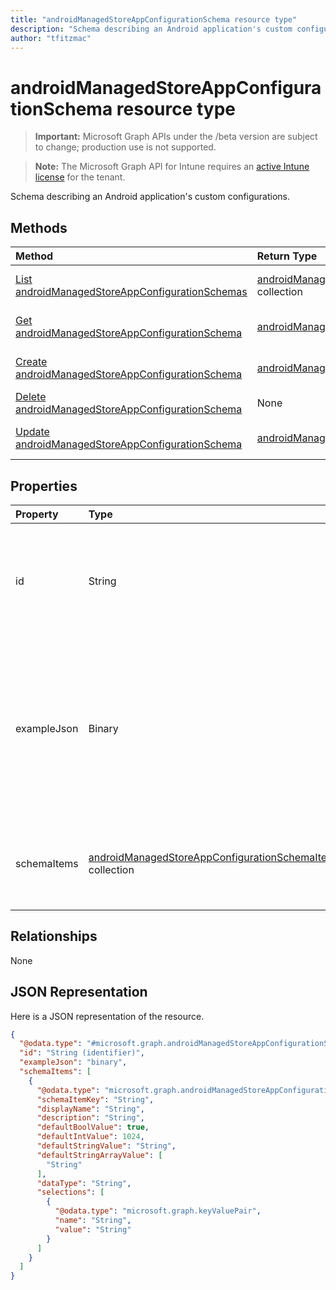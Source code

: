 ```yaml
---
title: "androidManagedStoreAppConfigurationSchema resource type"
description: "Schema describing an Android application's custom configurations."
author: "tfitzmac"
---
```


# androidManagedStoreAppConfigurationSchema resource type

> **Important:** Microsoft Graph APIs under the /beta version are subject to change; production use is not supported.

> **Note:** The Microsoft Graph API for Intune requires an [active Intune license](https://go.microsoft.com/fwlink/?linkid=839381) for the tenant.

Schema describing an Android application's custom configurations.

## Methods
|Method|Return Type|Description|
|:---|:---|:---|
|[List androidManagedStoreAppConfigurationSchemas](../api/intune-androidforwork-androidmanagedstoreappconfigurationschema-list.md)|[androidManagedStoreAppConfigurationSchema](../resources/intune-androidforwork-androidmanagedstoreappconfigurationschema.md) collection|List properties and relationships of the [androidManagedStoreAppConfigurationSchema](../resources/intune-androidforwork-androidmanagedstoreappconfigurationschema.md) objects.|
|[Get androidManagedStoreAppConfigurationSchema](../api/intune-androidforwork-androidmanagedstoreappconfigurationschema-get.md)|[androidManagedStoreAppConfigurationSchema](../resources/intune-androidforwork-androidmanagedstoreappconfigurationschema.md)|Read properties and relationships of the [androidManagedStoreAppConfigurationSchema](../resources/intune-androidforwork-androidmanagedstoreappconfigurationschema.md) object.|
|[Create androidManagedStoreAppConfigurationSchema](../api/intune-androidforwork-androidmanagedstoreappconfigurationschema-create.md)|[androidManagedStoreAppConfigurationSchema](../resources/intune-androidforwork-androidmanagedstoreappconfigurationschema.md)|Create a new [androidManagedStoreAppConfigurationSchema](../resources/intune-androidforwork-androidmanagedstoreappconfigurationschema.md) object.|
|[Delete androidManagedStoreAppConfigurationSchema](../api/intune-androidforwork-androidmanagedstoreappconfigurationschema-delete.md)|None|Deletes a [androidManagedStoreAppConfigurationSchema](../resources/intune-androidforwork-androidmanagedstoreappconfigurationschema.md).|
|[Update androidManagedStoreAppConfigurationSchema](../api/intune-androidforwork-androidmanagedstoreappconfigurationschema-update.md)|[androidManagedStoreAppConfigurationSchema](../resources/intune-androidforwork-androidmanagedstoreappconfigurationschema.md)|Update the properties of a [androidManagedStoreAppConfigurationSchema](../resources/intune-androidforwork-androidmanagedstoreappconfigurationschema.md) object.|

## Properties
|Property|Type|Description|
|:---|:---|:---|
|id|String|Key of the entity the Android package name for the application the schema corresponds to|
|exampleJson|Binary|UTF8 encoded byte array containing example JSON string conforming to this schema that demonstrates how to set the configuration for this app|
|schemaItems|[androidManagedStoreAppConfigurationSchemaItem](../resources/intune-androidforwork-androidmanagedstoreappconfigurationschemaitem.md) collection|Collection of items each representing a named configuration option in the schema|

## Relationships
None

## JSON Representation
Here is a JSON representation of the resource.
<!-- {
  "blockType": "resource",
  "keyProperty": "id",
  "@odata.type": "microsoft.graph.androidManagedStoreAppConfigurationSchema"
}
-->
``` json
{
  "@odata.type": "#microsoft.graph.androidManagedStoreAppConfigurationSchema",
  "id": "String (identifier)",
  "exampleJson": "binary",
  "schemaItems": [
    {
      "@odata.type": "microsoft.graph.androidManagedStoreAppConfigurationSchemaItem",
      "schemaItemKey": "String",
      "displayName": "String",
      "description": "String",
      "defaultBoolValue": true,
      "defaultIntValue": 1024,
      "defaultStringValue": "String",
      "defaultStringArrayValue": [
        "String"
      ],
      "dataType": "String",
      "selections": [
        {
          "@odata.type": "microsoft.graph.keyValuePair",
          "name": "String",
          "value": "String"
        }
      ]
    }
  ]
}
```




